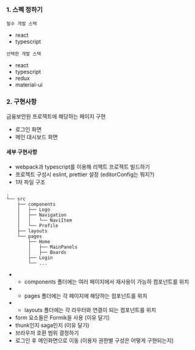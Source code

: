 ### 1. 스펙 정하기

`필수 개발 스텍`

- react
- typescript

`선택한 개발 스텍`

- react
- typescript
- redux
- material-ui

### 2. 구현사항

금융보안원 프로젝트에 해당하는 페이지 구현

- 로그인 화면
- 메인 대시보드 화면

#### 세부 구현사항

- webpack과 typescript를 이용해 리액트 프로젝트 빌드하기
- 프로젝트 구성시 eslint, prettier 설정 (editorConfig는 뭐지?)
- 1차 파일 구조

```shell
.
└── src
    ├── components
    │   ├── Logo
    │   ├── Navigation
    │   │   └── NaviItem
    │   └── Profile
    ├── layouts
    └── pages
        ├── Home
        │   ├── MainPanels
        │   ├── Boards
        ├── Login
        └── ...
```

- - components 폴더에는 여러 페이지에서 재사용이 가능하 컴포넌트를 위치
- - pages 폴더에는 각 페이지에 해당하는 컴포넌트를 위치
- - layouts 폴더에는 각 라우터와 연결이 되는 컴포넌트를 위치
- form 요소들은 Formik을 사용 (이유 달기)
- thunk인지 saga인지 (이유 달기)
- 브라우저 호환 범위 결정하기
- 로그인 후 메인화면으로 이동 (이용자 권한별 구성은 어떻게 구현되는지)
